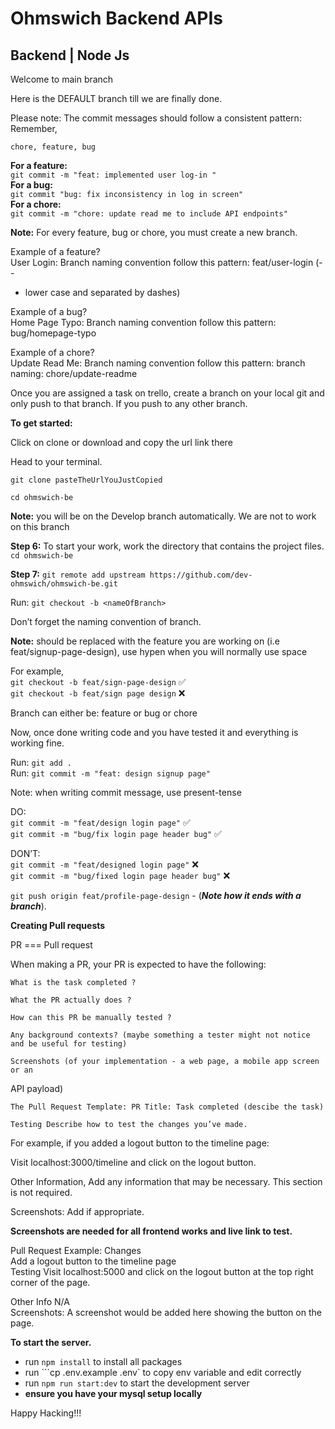 # Ohmswich Backend APIs

## Backend | Node Js

Welcome to main branch

Here is the DEFAULT branch till we are finally done.

Please note: The commit messages should follow a consistent pattern:  
Remember,

`chore, feature, bug`

**For a feature:**  
`git commit -m "feat: implemented user log-in "`  
**For a bug:**  
`git commit "bug: fix inconsistency in log in screen"`  
**For a chore:**  
`git commit -m "chore: update read me to include API endpoints"`

**Note:** For every feature, bug or chore, you must create a new
branch.

Example of a feature?  
User Login: Branch naming convention follow this pattern: feat/user-login (- -

- lower case and separated by dashes)

Example of a bug?  
Home Page Typo: Branch naming convention follow this pattern:
bug/homepage-typo

Example of a chore?  
Update Read Me: Branch naming convention follow this pattern: branch naming:
chore/update-readme

Once you are assigned a task on trello, create a branch on your local git and
only push to that branch. If you push to any other branch.

**To get started:**

Click on clone or download and copy the url link there

Head to your terminal.

`git clone pasteTheUrlYouJustCopied`

`cd ohmswich-be`

**Note:** you will be on the Develop branch automatically. We are
not to work on this branch

**Step 6:** To start your work, work the directory that contains
the project files.  
`cd ohmswich-be`

**Step 7:**
`git remote add upstream https://github.com/dev-ohmswich/ohmswich-be.git`

Run: `git checkout -b <nameOfBranch>`

Don’t forget the naming convention of branch.

**Note:** <nameOfBranch> should be replaced with the
feature you are working on (i.e feat/signup-page-design), use hypen when you
will normally use space

For example,  
`git checkout -b feat/sign-page-design` ✅  
`git checkout -b feat/sign page design` ❌

Branch can either be: feature or bug or chore

Now, once done writing code and you have tested it and everything is working
fine.

Run: `git add .`  
Run: `git commit -m "feat: design signup page"`

Note: when writing commit message, use present-tense

DO:  
`git commit -m "feat/design login page"` ✅  
`git commit -m "bug/fix login page header bug"` ✅

DON’T:  
`git commit -m "feat/designed login page"` ❌  
`git commit -m "bug/fixed login page header bug"` ❌

`git push origin feat/profile-page-design` - (**<em>Note how it ends with a branch</em>**).

**Creating Pull requests**

PR === Pull request

When making a PR, your PR is expected to have the following:

    What is the task completed ?

    What the PR actually does ?

    How can this PR be manually tested ?

    Any background contexts? (maybe something a tester might not notice and be useful for testing)

    Screenshots (of your implementation - a web page, a mobile app screen or an

API payload)

    The Pull Request Template: PR Title: Task completed (descibe the task)

    Testing Describe how to test the changes you’ve made.

For example, if you added a logout button to the timeline page:

Visit localhost:3000/timeline and click on the logout button.

Other Information, Add any information that may be necessary. This section is not required.

Screenshots: Add if appropriate.

**Screenshots are needed for all frontend works and live link to test.**

Pull Request Example: Changes  
Add a logout button to the timeline page  
Testing Visit localhost:5000 and click on the logout button at the top right corner of the page.

Other Info N/A  
Screenshots: A screenshot would be added here showing the button on the page.

**To start the server.**

- run `npm install` to install all packages
- run ```cp .env.example .env` to copy env variable and edit correctly
- run `npm run start:dev` to start the development server
- **ensure you have your mysql setup locally**

Happy Hacking!!!
